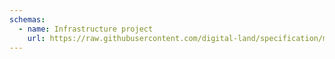 ```yaml
---
schemas:
  - name: Infrastructure project
    url: https://raw.githubusercontent.com/digital-land/specification/main/content/dataset/infrastructure-project.md
---
```

